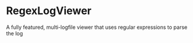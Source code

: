 
# RegexLogViewer

A fully featured, multi-logfile viewer that uses regular expressions to parse the log

